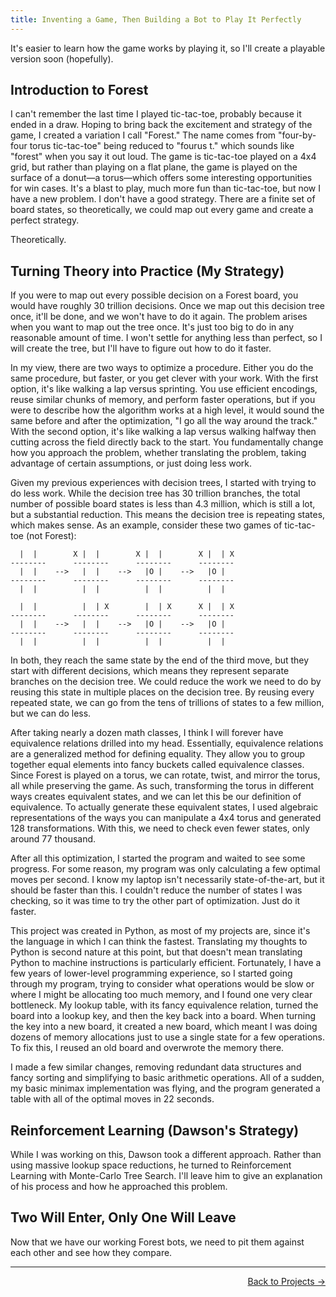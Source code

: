 ```yaml
---
title: Inventing a Game, Then Building a Bot to Play It Perfectly
---
```


It's easier to learn how the game works by playing it, so I'll create a playable version soon (hopefully).

## Introduction to Forest

I can't remember the last time I played tic-tac-toe, probably because it ended in a draw. Hoping to bring back the excitement and strategy of the game, I created a variation I call "Forest." The name comes from "four-by-four torus tic-tac-toe" being reduced to "fourus t." which sounds like "forest" when you say it out loud. The game is tic-tac-toe played on a 4x4 grid, but rather than playing on a flat plane, the game is played on the surface of a donut—a torus—which offers some interesting opportunities for win cases. It's a blast to play, much more fun than tic-tac-toe, but now I have a new problem. I don't have a good strategy. There are a finite set of board states, so theoretically, we could map out every game and create a perfect strategy.

Theoretically.

## Turning Theory into Practice (My Strategy)

If you were to map out every possible decision on a Forest board, you would have roughly 30 trillion decisions. Once we map out this decision tree once, it'll be done, and we won't have to do it again. The problem arises when you want to map out the tree once. It's just too big to do in any reasonable amount of time. I won't settle for anything less than perfect, so I will create the tree, but I'll have to figure out how to do it faster.

In my view, there are two ways to optimize a procedure. Either you do the same procedure, but faster, or you get clever with your work. With the first option, it's like walking a lap versus sprinting. You use efficient encodings, reuse similar chunks of memory, and perform faster operations, but if you were to describe how the algorithm works at a high level, it would sound the same before and after the optimization, "I go all the way around the track." With the second option, it's like walking a lap versus walking halfway then cutting across the field directly back to the start. You fundamentally change how you approach the problem, whether translating the problem, taking advantage of certain assumptions, or just doing less work.

Given my previous experiences with decision trees, I started with trying to do less work. While the decision tree has 30 trillion branches, the total number of possible board states is less than 4.3 million, which is still a lot, but a substantial reduction. This means the decision tree is repeating states, which makes sense. As an example, consider these two games of tic-tac-toe (not Forest):

```
  |  |        X |  |        X |  |        X |  | X
--------      --------      --------      --------
  |  |    -->   |  |    -->   |O |    -->   |O |  
--------      --------      --------      --------
  |  |          |  |          |  |          |  |   
```

```
  |  |          |  | X        |  | X      X |  | X
--------      --------      --------      --------
  |  |    -->   |  |    -->   |O |    -->   |O |  
--------      --------      --------      --------
  |  |          |  |          |  |          |  |   
```

In both, they reach the same state by the end of the third move, but they start with different decisions, which means they represent separate branches on the decision tree. We could reduce the work we need to do by reusing this state in multiple places on the decision tree. By reusing every repeated state, we can go from the tens of trillions of states to a few million, but we can do less.

After taking nearly a dozen math classes, I think I will forever have equivalence relations drilled into my head. Essentially, equivalence relations are a generalized method for defining equality. They allow you to group together equal elements into fancy buckets called equivalence classes. Since Forest is played on a torus, we can rotate, twist, and mirror the torus, all while preserving the game. As such, transforming the torus in different ways creates equivalent states, and we can let this be our definition of equivalence. To actually generate these equivalent states, I used algebraic representations of the ways you can manipulate a 4x4 torus and generated 128 transformations. With this, we need to check even fewer states, only around 77 thousand. 

After all this optimization, I started the program and waited to see some progress. For some reason, my program was only calculating a few optimal moves per second. I know my laptop isn't necessarily state-of-the-art, but it should be faster than this. I couldn't reduce the number of states I was checking, so it was time to try the other part of optimization. Just do it faster.

This project was created in Python, as most of my projects are, since it's the language in which I can think the fastest. Translating my thoughts to Python is second nature at this point, but that doesn't mean translating Python to machine instructions is particularly efficient. Fortunately, I have a few years of lower-level programming experience, so I started going through my program, trying to consider what operations would be slow or where I might be allocating too much memory, and I found one very clear bottleneck. My lookup table, with its fancy equivalence relation, turned the board into a lookup key, and then the key back into a board. When turning the key into a new board, it created a new board, which meant I was doing dozens of memory allocations just to use a single state for a few operations. To fix this, I reused an old board and overwrote the memory there. 

I made a few similar changes, removing redundant data structures and fancy sorting and simplifying to basic arithmetic operations. All of a sudden, my basic minimax implementation was flying, and the program generated a table with all of the optimal moves in 22 seconds.

## Reinforcement Learning (Dawson's Strategy)

While I was working on this, Dawson took a different approach. Rather than using massive lookup space reductions, he turned to Reinforcement Learning with Monte-Carlo Tree Search. I'll leave him to give an explanation of his process and how he approached this problem.

## Two Will Enter, Only One Will Leave

Now that we have our working Forest bots, we need to pit them against each other and see how they compare.

 ---

<p align="right"><a href="/projects/">Back to Projects →</a></p>